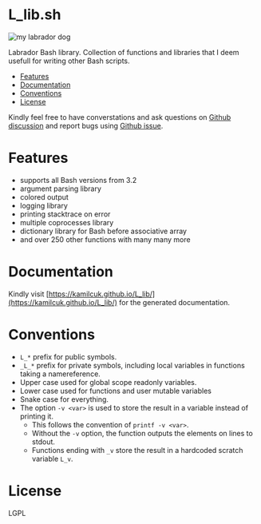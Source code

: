 # L_lib.sh

![my labrador dog](labrador.jpg)

Labrador Bash library. Collection of functions and libraries that I deem usefull for writing other Bash scripts.

<!-- vim-markdown-toc GFM -->

* [Features](#features)
* [Documentation](#documentation)
* [Conventions](#conventions)
* [License](#license)

<!-- vim-markdown-toc -->

Kindly feel free to have converstations and ask questions on [Github discussion](https://github.com/Kamilcuk/L_lib/discussions) and report bugs using [Github issue](https://github.com/Kamilcuk/L_lib/issues).

# Features

- supports all Bash versions from 3.2
- argument parsing library
- colored output
- logging library
- printing stacktrace on error
- multiple coprocesses library
- dictionary library for Bash before associative array
- and over 250 other functions with many many more

# Documentation

Kindly visit [https://kamilcuk.github.io/L_lib/](https://kamilcuk.github.io/L_lib/) for the generated documentation.

# Conventions

- `L_*` prefix for public symbols.
- `_L_*` prefix for private symbols, including local variables in functions taking a namereference.
- Upper case used for global scope readonly variables.
- Lower case used for functions and user mutable variables
- Snake case for everything.
- The option `-v <var>` is used to store the result in a variable instead of printing it.
  - This follows the convention of `printf -v <var>`.
  - Without the `-v` option, the function outputs the elements on lines to stdout.
  - Functions ending with `_v` store the result in a hardcoded scratch variable `L_v`.

# License

LGPL
